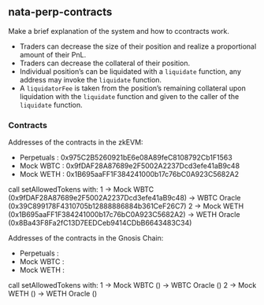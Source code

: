 ## nata-perp-contracts
Make a brief explanation of the system and how to ccontracts work.

- Traders can decrease the size of their position and realize a proportional amount of their PnL.
- Traders can decrease the collateral of their position.
- Individual position’s can be liquidated with a `liquidate` function, any address may invoke the `liquidate` function.
- A `liquidatorFee` is taken from the position’s remaining collateral upon liquidation with the `liquidate` function and given to the caller of the `liquidate` function.

### Contracts
Addresses of the contracts in the zkEVM:
* Perpetuals : 0x975C2B5260921bE6e08A89feC8108792Cb1F1563
* Mock WBTC : 0x9fDAF28A87689e2F5002A2237Dcd3efe41aB9c48
* Mock WETH : 0x1B695aaFF1F384241000b17c76bC0A923C5682A2

call setAllowedTokens with:
1 -> Mock WBTC (0x9fDAF28A87689e2F5002A2237Dcd3efe41aB9c48) -> WBTC Oracle (0x39C899178F4310705b12888886884b361CeF26C7)
2 -> Mock WETH (0x1B695aaFF1F384241000b17c76bC0A923C5682A2) -> WETH Oracle (0x8Ba43F8Fa2fC13D7EEDCeb9414CDbB6643483C34)

Addresses of the contracts in the Gnosis Chain:
* Perpetuals :
* Mock WBTC :
* Mock WETH :

call setAllowedTokens with:
1 -> Mock WBTC () -> WBTC Oracle ()
2 -> Mock WETH () -> WETH Oracle ()
